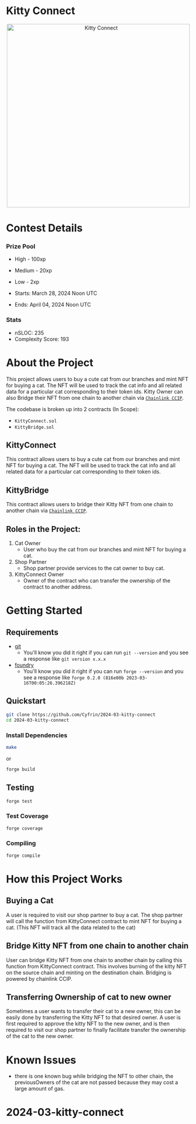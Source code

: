 # Kitty Connect

<p align="center">
<img src="https://res.cloudinary.com/droqoz7lg/image/upload/q_90/dpr_2.0/c_fill,g_auto,h_320,w_320/f_auto/v1/company/lisdxtcddudcvde6sucn?_a=BATAUVAA0" width="500" alt="Kitty Connect">
</p>

# Contest Details

### Prize Pool

- High - 100xp
- Medium - 20xp
- Low - 2xp

- Starts: March 28, 2024 Noon UTC
- Ends: April 04, 2024 Noon UTC

### Stats

- nSLOC: 235
- Complexity Score: 193

# About the Project

This project allows users to buy a cute cat from our branches and mint NFT for buying a cat. The NFT will be used to track the cat info and all related data for a particular cat corresponding to their token ids.
Kitty Owner can also Bridge their NFT from one chain to another chain via [`Chainlink CCIP`](https://docs.chain.link/ccip).

The codebase is broken up into 2 contracts (In Scope):

- `KittyConnect.sol`
- `KittyBridge.sol`

## KittyConnect

This contract allows users to buy a cute cat from our branches and mint NFT for buying a cat. The NFT will be used to track the cat info and all related data for a particular cat corresponding to their token ids.

## KittyBridge

This contract allows users to bridge their Kitty NFT from one chain to another chain via [`Chainlink CCIP`](https://docs.chain.link/ccip).

## Roles in the Project:

1. Cat Owner
   - User who buy the cat from our branches and mint NFT for buying a cat.
2. Shop Partner
   - Shop partner provide services to the cat owner to buy cat.
3. KittyConnect Owner
   - Owner of the contract who can transfer the ownership of the contract to another address.

# Getting Started

## Requirements

- [git](https://git-scm.com/book/en/v2/Getting-Started-Installing-Git)
  - You'll know you did it right if you can run `git --version` and you see a response like `git version x.x.x`
- [foundry](https://getfoundry.sh/)
  - You'll know you did it right if you can run `forge --version` and you see a response like `forge 0.2.0 (816e00b 2023-03-16T00:05:26.396218Z)`

## Quickstart

```bash
git clone https://github.com/Cyfrin/2024-03-kitty-connect
cd 2024-03-kitty-connect
```

### Install Dependencies

```bash
make
```

or

```bash
forge build
```

## Testing

```bash
forge test
```

### Test Coverage

```bash
forge coverage
```

### Compiling

```bash
forge compile
```

# How this Project Works

## Buying a Cat

A user is required to visit our shop partner to buy a cat. The shop partner will call the function from KittyConnect contract to mint NFT for buying a cat. (This NFT will track all the data related to the cat)

## Bridge Kitty NFT from one chain to another chain

User can bridge Kitty NFT from one chain to another chain by calling this function from KittyConnect contract. This involves burning of the kitty NFT on the source chain and minting on the destination chain. Bridging is powered by chainlink CCIP.

## Transferring Ownership of cat to new owner

Sometimes a user wants to transfer their cat to a new owner, this can be easily done by transferring the Kitty NFT to that desired owner.
A user is first required to approve the kitty NFT to the new owner, and is then required to visit our shop partner to finally facilitate transfer the ownership of the cat to the new owner.

# Known Issues

- there is one known bug while bridging the NFT to other chain, the previousOwners of the cat are not passed because they may cost a large amount of gas.
# 2024-03-kitty-connect

